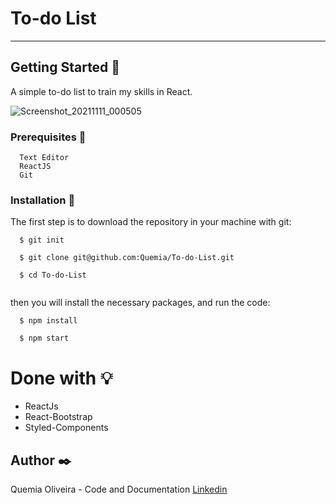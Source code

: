 # To-do List

--------------------------

## Getting Started :rocket:

A simple to-do list to train my skills in React.


![Screenshot_20211111_000505](https://user-images.githubusercontent.com/55935949/141230284-75dee20f-4753-4168-80d6-a5931fe0297a.png)




### Prerequisites :page_with_curl:

  ```
    Text Editor
    ReactJS
    Git
  ```

### Installation :wrench:

The first step is to download the repository in your machine with git:

  ```shell
    $ git init

    $ git clone git@github.com:Quemia/To-do-List.git

    $ cd To-do-List
    
```
then you will install the necessary packages, and run the code:

```shell
  $ npm install
  
  $ npm start
```

# Done with :bulb:

  + ReactJs
  + React-Bootstrap
  + Styled-Components
  

## Author :black_nib:

Quemia Oliveira - Code and Documentation [Linkedin](https://www.linkedin.com/in/quemia-caroline-alves-de-oliveira-635042209/)

  
  
  
